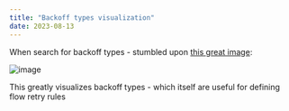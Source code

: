 ```yaml
---
title: "Backoff types visualization"
date: 2023-08-13
---
```


When search for backoff types - stumbled upon [this great image](https://www.researchgate.net/figure/Types-of-back-off-algorithms-constant-linear-linear-modulus-exponential-and_fig1_224440820):

![image](https://github.com/dankoroid/dankoroid-blog-github/assets/130871058/874c395f-4c68-42be-83bd-bf2fc97e105a)

This greatly visualizes backoff types - which itself are useful for defining flow retry rules
